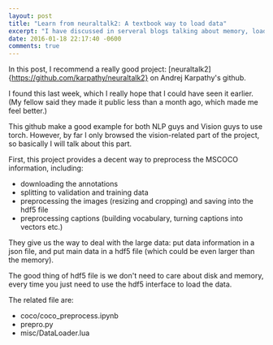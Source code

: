 ```yaml
---
layout: post
title: "Learn from neuraltalk2: A textbook way to load data"
excerpt: "I have discussed in serveral blogs talking about memory, loading data etc. This is the best I have ever seen."
date: 2016-01-18 22:17:40 -0600
comments: true
---
```


In this post, I recommend a really good project: [neuraltalk2]{https://github.com/karpathy/neuraltalk2} on Andrej Karpathy's github.

I found this last week, which I really hope that I could have seen it earlier. (My fellow said they made it public less than a month ago, which made me feel better.)

This github make a good example for both NLP guys and Vision guys to use torch. However, by far I only browsed the vision-related part of the project, so basically I will talk about this part.

First, this project provides a decent way to preprocess the MSCOCO information, including:

- downloading the annotations
- splitting to validation and training data
- preprocessing the images (resizing and cropping) and saving into the hdf5 file
- preprocessing captions (building vocabulary, turning captions into vectors etc.)

They give us the way to deal with the large data: put data information in a json file, and put main data in a hdf5 file (which could be even larger than the memory).

The good thing of hdf5 file is we don't need to care about disk and memory, every time you just need to use the hdf5 interface to load the data.

The related file are:

- coco/coco_preprocess.ipynb
- prepro.py
- misc/DataLoader.lua
